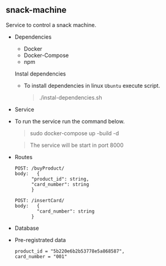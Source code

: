 ## snack-machine
Service to control a snack machine. 


- Dependencies 
  * Docker
  * Docker-Compose
  * npm
  
  Instal dependencies
    * To install dependencies in linux `Ubuntu` execute script.
      >  ./instal-dependencies.sh
  
- Service    
 * To run the service run the command below.

      > sudo docker-compose up -build -d
   
      > The service will be start in port 8000
    
  * Routes

        POST: /buyProduct/
        body:	{
              "product_id": string,
              "card_number": string
              }

        POST: /insertCard/
        body:	{
                "card_number": string
              }
     
     
   
- Database
 
 * Pre-registrated data  

       product_id = "5b220e6b2b53778e5a868587",
       card_number = "001"
 
